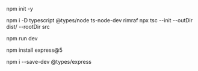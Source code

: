 

npm init -y

npm i -D typescript @types/node ts-node-dev rimraf
npx tsc --init --outDir dist/ --rootDir src

npm run dev

npm install express@5

npm i --save-dev @types/express